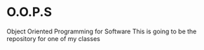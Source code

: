 # O.O.P.S
Object Oriented Programming for Software
This is going to be the repository for one of my classes
